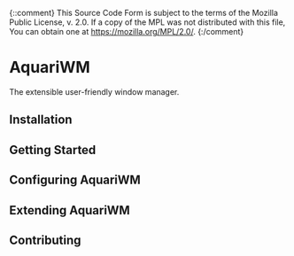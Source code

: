 {::comment}
This Source Code Form is subject to the terms of the Mozilla Public
License, v. 2.0. If a copy of the MPL was not distributed with this
file, You can obtain one at https://mozilla.org/MPL/2.0/.
{:/comment}

# AquariWM
The extensible user-friendly window manager.

## Installation

## Getting Started

## Configuring AquariWM

## Extending AquariWM

## Contributing
